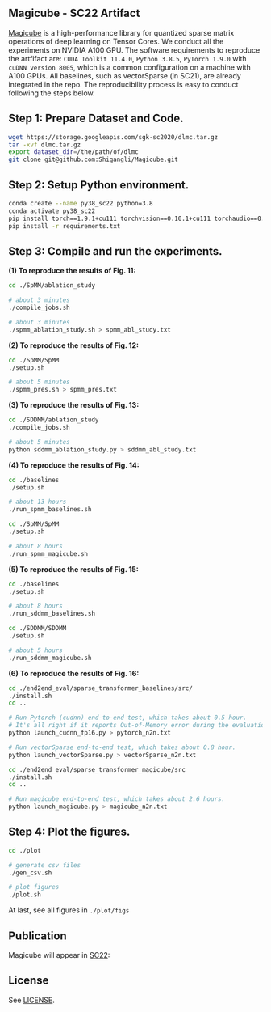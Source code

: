 ## Magicube - SC22 Artifact

[Magicube](https://github.com/Shigangli/Magicube) is a high-performance library for quantized sparse matrix operations of deep learning on Tensor Cores. We conduct all the experiments on NVIDIA A100 GPU. The software requirements to reproduce the artfifact are: `CUDA Toolkit 11.4.0`, `Python 3.8.5`, `PyTorch 1.9.0` with `cuDNN version 8005`, which is a common configuration on a machine with A100 GPUs. All baselines, such as vectorSparse (in SC21), are already integrated in the repo. The reproducibility process is easy to conduct following the steps below.

## Step 1: Prepare Dataset and Code.

```bash
wget https://storage.googleapis.com/sgk-sc2020/dlmc.tar.gz
tar -xvf dlmc.tar.gz
export dataset_dir=/the/path/of/dlmc
git clone git@github.com:Shigangli/Magicube.git
``` 

## Step 2: Setup Python environment.

```bash
conda create --name py38_sc22 python=3.8
conda activate py38_sc22
pip install torch==1.9.1+cu111 torchvision==0.10.1+cu111 torchaudio==0.9.1 -f https://download.pytorch.org/whl/torch_stable.html
pip install -r requirements.txt
``` 

## Step 3: Compile and run the experiments.

**(1) To reproduce the results of Fig. 11:**

```bash
cd ./SpMM/ablation_study

# about 3 minutes
./compile_jobs.sh

# about 3 minutes
./spmm_ablation_study.sh > spmm_abl_study.txt
``` 

**(2) To reproduce the results of Fig. 12:**

```bash
cd ./SpMM/SpMM
./setup.sh

# about 5 minutes
./spmm_pres.sh > spmm_pres.txt
``` 

**(3) To reproduce the results of Fig. 13:**

```bash
cd ./SDDMM/ablation_study
./compile_jobs.sh

# about 5 minutes
python sddmm_ablation_study.py > sddmm_abl_study.txt
``` 

**(4) To reproduce the results of Fig. 14:**

```bash
cd ./baselines
./setup.sh

# about 13 hours
./run_spmm_baselines.sh
``` 

```bash
cd ./SpMM/SpMM
./setup.sh

# about 8 hours
./run_spmm_magicube.sh
``` 

**(5) To reproduce the results of Fig. 15:**

```bash
cd ./baselines
./setup.sh

# about 8 hours
./run_sddmm_baselines.sh
``` 

```bash
cd ./SDDMM/SDDMM
./setup.sh

# about 5 hours
./run_sddmm_magicube.sh
``` 

**(6) To reproduce the results of Fig. 16:**
  
```bash
cd ./end2end_eval/sparse_transformer_baselines/src/
./install.sh
cd ..

# Run Pytorch (cudnn) end-to-end test, which takes about 0.5 hour. 
# It's all right if it reports Out-of-Memory error during the evaluation.
python launch_cudnn_fp16.py > pytorch_n2n.txt

# Run vectorSparse end-to-end test, which takes about 0.8 hour.
python launch_vectorSparse.py > vectorSparse_n2n.txt
``` 

```bash
cd ./end2end_eval/sparse_transformer_magicube/src
./install.sh
cd ..

# Run magicube end-to-end test, which takes about 2.6 hours.
python launch_magicube.py > magicube_n2n.txt
``` 


## Step 4: Plot the figures.
```bash
cd ./plot

# generate csv files
./gen_csv.sh

# plot figures
./plot.sh
``` 
At last, see all figures in `./plot/figs`


<!--
## Alternate identifier:

https://github.com/Shigangli/Magicube
-->

Publication
-----------
Magicube will appear in [SC22](https://sc22.supercomputing.org/):
<!--
```bibtex
@inproceedings{li2022efficient,
  title={Efficient Quantized Sparse Matrix Operations on Tensor Cores},
  author={Li, Shigang and Osawa, Kazuki and Hoefler, Torsten},
  booktitle={International Conference for High Performance Computing, Networking, Storage and Analysis (SC22)},
  year={2022}
}
```
-->

## License

See [LICENSE](LICENSE).

